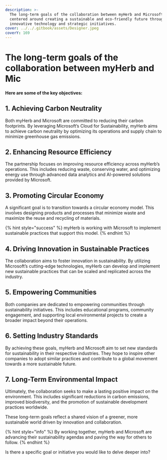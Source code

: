 ```yaml
---
description: >-
  The long-term goals of the collaboration between myHerb and Microsoft are
  centered around creating a sustainable and eco-friendly future through
  innovative technology and strategic initiatives.
cover: ../../.gitbook/assets/Designer.jpeg
coverY: 169
---
```


# The long-term goals of the collaboration between myHerb and Mic

#### Here are some of the key objectives:

## 1. **Achieving Carbon Neutrality**

Both myHerb and Microsoft are committed to reducing their carbon footprints. By leveraging Microsoft’s Cloud for Sustainability, myHerb aims to achieve carbon neutrality by optimizing its operations and supply chain to minimize greenhouse gas emissions.

## 2. **Enhancing Resource Efficiency**

The partnership focuses on improving resource efficiency across myHerb’s operations. This includes reducing waste, conserving water, and optimizing energy use through advanced data analytics and AI-powered solutions provided by Microsoft.

## 3. **Promoting Circular Economy**

A significant goal is to transition towards a circular economy model. This involves designing products and processes that minimize waste and maximize the reuse and recycling of materials.&#x20;

{% hint style="success" %}
myHerb is working with Microsoft to implement sustainable practices that support this model.
{% endhint %}

## 4. **Driving Innovation in Sustainable Practices**

The collaboration aims to foster innovation in sustainability. By utilizing Microsoft’s cutting-edge technologies, myHerb can develop and implement new sustainable practices that can be scaled and replicated across the industry.

## 5. **Empowering Communities**

Both companies are dedicated to empowering communities through sustainability initiatives. This includes educational programs, community engagement, and supporting local environmental projects to create a broader impact beyond their operations.

## 6. **Setting Industry Standards**

By achieving these goals, myHerb and Microsoft aim to set new standards for sustainability in their respective industries. They hope to inspire other companies to adopt similar practices and contribute to a global movement towards a more sustainable future.

## 7. **Long-Term Environmental Impact**

Ultimately, the collaboration seeks to make a lasting positive impact on the environment. This includes significant reductions in carbon emissions, improved biodiversity, and the promotion of sustainable development practices worldwide.

These long-term goals reflect a shared vision of a greener, more sustainable world driven by innovation and collaboration.&#x20;

{% hint style="info" %}
By working together, myHerb and Microsoft are advancing their sustainability agendas and paving the way for others to follow.
{% endhint %}

Is there a specific goal or initiative you would like to delve deeper into?

